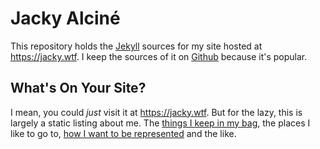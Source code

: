 # Jacky Alciné

This repository holds the [Jekyll][] sources for my site hosted at
<https://jacky.wtf>. I keep the sources of it on [Github][] because it's
popular.

## What's On Your Site?

I mean, you could _just_ visit it at <https://jacky.wtf>. But for the lazy, this
is largely a static listing about me. The [things I keep in my bag][1], the
places I like to go to, [how I want to be represented][2] and the like.

[jekyll]: https://jekyllrb.com/
[github]: https://github.com/jalcine/my-website
[1]: https://jacky.wtf/gear/
[2]: https://jacky.wtf/press/
